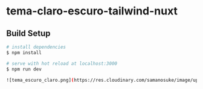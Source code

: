 # tema-claro-escuro-tailwind-nuxt

## Build Setup

```bash
# install dependencies
$ npm install

# serve with hot reload at localhost:3000
$ npm run dev

![tema_escuro_claro.png](https://res.cloudinary.com/samanosuke/image/upload/v1616782575/tema_escuro_claro_70db457a78.png)
